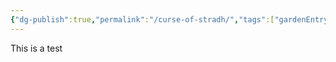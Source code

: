 ```yaml
---
{"dg-publish":true,"permalink":"/curse-of-stradh/","tags":["gardenEntry"]}
---
```


This is a test 
